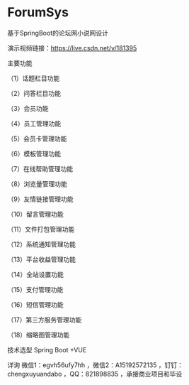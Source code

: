 # ForumSys
基于SpringBoot的论坛网小说网设计

演示视频链接：https://live.csdn.net/v/181395

主要功能

（1）话题栏目功能

（2）问答栏目功能

（3）会员功能

（4）员工管理功能

（5）会员卡管理功能

（6）模板管理功能

（7）在线帮助管理功能

（8）浏览量管理功能

（9）友情链接管理功能

（10）留言管理功能

（11）文件打包管理功能

（12）系统通知管理功能

（13）平台收益管理功能

（14）全站设置功能

（15）支付管理功能

（16）短信管理功能

（17）第三方服务管理功能

（18）缩略图管理功能

技术选型
Spring Boot +VUE

详询 微信1：egvh56ufy7hh ，微信2：A15192572135 ，钉钉：chengxuyuandabo ，QQ：821898835 ，承接商业项目和毕设
